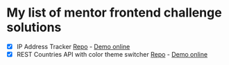 # My list of mentor frontend challenge solutions

- [x] IP Address Tracker [Repo](https://github.com/ivanmercedes/ip-tracker) - [Demo online](https://iptracker-imdev.surge.sh/)
- [x] REST Countries API with color theme switcher [Repo](https://github.com/ivanmercedes/frm-challenges/tree/main/countries) - [Demo online](https://fmcountry.surge.sh/)
